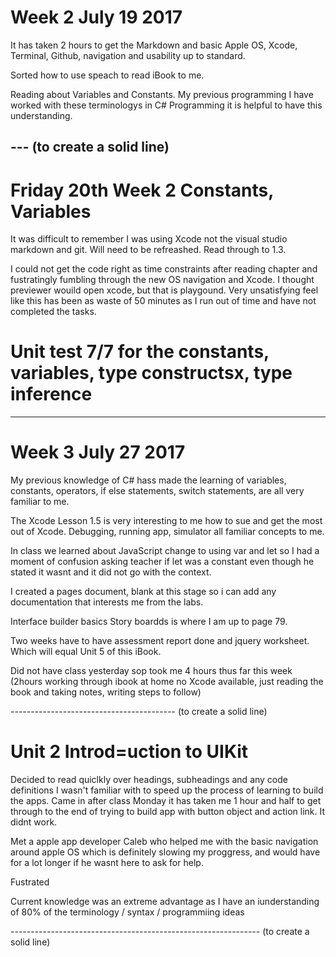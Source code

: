 # Week 2 July 19 2017

It has taken 2 hours to get the Markdown and basic Apple OS, Xcode, Terminal, Github, navigation and usability up to standard.  

Sorted how to use speach to read iBook to me.  

Reading about Variables and Constants.  My previous programming I have worked with these terminologys in C# Programming it is helpful to have this understanding.

--- (to create a solid line)
-------------------------------------------

# Friday 20th Week 2 Constants, Variables

It was difficult to remember I was using Xcode not the visual studio markdown and git.  Will need to be refreashed.  Read through to 1.3.

I could not get the code right as time constraints after reading chapter and fustratingly fumbling through the new OS navigation and Xcode.  I thought previewer wouild open xcode, but that is playgound.  Very unsatisfying feel like this has been as waste of 50 minutes as I run out of time and have not completed the tasks.  

# Unit test 7/7 for the constants, variables, type constructsx, type inference

------------------------------------------- 

# Week 3 July 27 2017

My previous knowledge of C# hass made the learning of variables, constants, operators, if else statements, switch statements, are all very familiar to me. 

The Xcode Lesson 1.5 is very interesting to me how to sue and get the most out of Xcode.  Debugging, running app, simulator all familiar concepts to me. 

In class we learned about JavaScript change to using var and let so I had a moment of confusion asking teacher if let was a constant even though he stated it wasnt and it did not go with the context.  

I created a pages document, blank at this stage so i can add any documentation that interests me from the labs.  

Interface builder basics Story boardds is where I am up to page 79.

Two weeks have to have assessment report done and jquery worksheet. Which will equal Unit 5 of this iBook.

Did not have class yesterday sop took me 4 hours thus far this week (2hours working through ibook at home no Xcode available, just reading the book and taking notes, writing steps to follow)

----------------------------------------- (to create a solid line)


# Unit 2 Introd=uction to UIKit

Decided to read quiclkly over headings, subheadings and any code definitions I wasn't familiar with to speed up the process of learning to build the apps.  Came in after class Monday
it has taken me 1 hour and half to get through to the end of trying to build app with button object and action link.  It didnt work.  

Met a apple app developer Caleb who helped me with the basic navigation around apple OS which is definitely slowing my proggress, and would have for a lot longer if he wasnt here to ask for help.

Fustrated

Current knowledge was an extreme advantage as I have an iunderstanding of 80% of the terminology / syntax / programmiing ideas

-------------------------------------------------------------- (to create a solid line)
